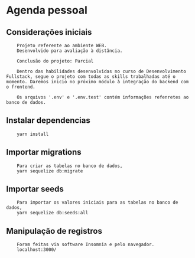 # Agenda pessoal

## Considerações iniciais
```
    Projeto referente ao ambiente WEB.
    Desenvolvido para avaliação à distância.

    Conclusão do projeto: Parcial

    Dentro das habilidades desenvolvidas no curso de Desenvolvimento Fullstack, segue o projeto com todas as skills trabalhadas até o momento. Daremos inicio no próximo módulo à integração do backend com o frontend.

    Os arquivos '.env' e '.env.test' contém informações refenretes ao banco de dados.
```

## Instalar dependencias
```
    yarn install   
```

## Importar migrations
```
    Para criar as tabelas no banco de dados,
    yarn sequelize db:migrate   
```

## Importar seeds
```
    Para importar os valores iniciais para as tabelas no banco de dados,
    yarn sequelize db:seeds:all   
```

## Manipulação de registros
```
    Foram feitas via software Insomnia e pelo navegador.
    localhost:3000/
```
